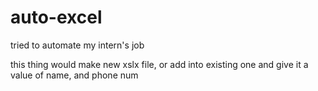 # auto-excel
tried to automate my intern's job

this thing would make new xslx file, or add into existing one
and give it a value of name, and phone num
